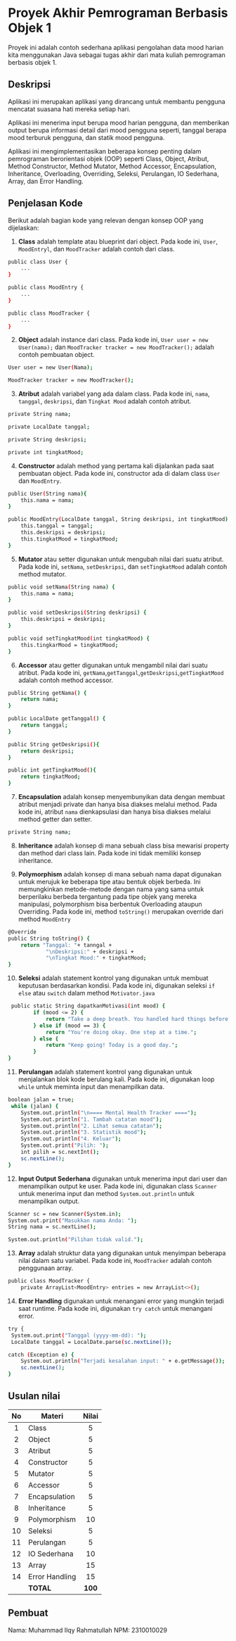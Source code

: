 # Proyek Akhir Pemrograman Berbasis Objek 1

Proyek ini adalah contoh sederhana aplikasi pengolahan data mood harian kita menggunakan Java sebagai tugas akhir dari mata kuliah pemrograman berbasis objek 1.

## Deskripsi
Aplikasi ini merupakan aplikasi yang dirancang untuk membantu pengguna mencatat suasana hati mereka setiap hari.

Aplikasi ini menerima input berupa mood harian pengguna, dan memberikan output berupa informasi detail dari mood pengguna seperti, tanggal berapa mood terburuk pengguna, dan statik mood pengguna.

Aplikasi ini mengimplementasikan beberapa konsep penting dalam pemrograman berorientasi objek (OOP) seperti Class, Object, Atribut, Method Constructor, Method Mutator, Method Accessor, Encapsulation, Inheritance, Overloading, Overriding, Seleksi, Perulangan, IO Sederhana, Array, dan Error Handling.

## Penjelasan Kode

Berikut adalah bagian kode yang relevan dengan konsep OOP yang dijelaskan:

1. **Class** adalah template atau blueprint dari object. Pada kode ini, `User`, `MoodEntryl`, dan `MoodTracker` adalah contoh dari class.

```bash
public class User {
    ...
}

public class MoodEntry {
    ...
}

public class MoodTracker {
    ...
}
```

2. **Object** adalah instance dari class. Pada kode ini, `User user = new User(nama);` dan `MoodTracker tracker = new MoodTracker();` adalah contoh pembuatan object.

```bash
User user = new User(Nama);

MoodTracker tracker = new MoodTracker();
```

3. **Atribut** adalah variabel yang ada dalam class. Pada kode ini, `nama`, `tanggal`, `deskripsi`, dan `Tingkat Mood` adalah contoh atribut.

```bash
private String nama;

private LocalDate tanggal;

private String deskripsi;

private int tingkatMood;
```

4. **Constructor** adalah method yang pertama kali dijalankan pada saat pembuatan object. Pada kode ini, constructor ada di dalam class `User` dan `MoodEntry`.

```bash
public User(String nama){
    this.nama = nama;
}

public MoodEntry(LocalDate tanggal, String deskripsi, int tingkatMood) {
    this.tanggal = tanggal;
    this.deskripsi = deskripsi;
    this.tingkatMood = tingkatMood;
}
```

5. **Mutator** atau setter digunakan untuk mengubah nilai dari suatu atribut. Pada kode ini, `setNama`, `setDeskripsi`, dan `setTingkatMood` adalah contoh method mutator.

```bash
public void setNama(String nama) {
    this.nama = nama;
}

public void setDeskripsi(String deskripsi) {
    this.deskripsi = deskripsi;
}

public void setTingkatMood(int tingkatMood) {
    this.tingkarMood = tingkatMood;
}
```

6. **Accessor** atau getter digunakan untuk mengambil nilai dari suatu atribut. Pada kode ini, `getNama`,`getTanggal`,`getDeskripsi`,`getTingkatMood` adalah contoh method accessor.

```bash
public String getNama() {
    return nama;
}

public LocalDate getTanggal() {
    return tanggal;
}

public String getDeskripsi(){
    return deskripsi;
}

public int getTingkatMood(){
    return tingkatMood;
}
```

7. **Encapsulation** adalah konsep menyembunyikan data dengan membuat atribut menjadi private dan hanya bisa diakses melalui method. Pada kode ini, atribut `nama` dienkapsulasi dan hanya bisa diakses melalui method getter dan setter.

```bash
private String nama;
```

8. **Inheritance** adalah konsep di mana sebuah class bisa mewarisi property dan method dari class lain. Pada kode ini tidak memiliki konsep inheritance.



9. **Polymorphism** adalah konsep di mana sebuah nama dapat digunakan untuk merujuk ke beberapa tipe atau bentuk objek berbeda. Ini memungkinkan metode-metode dengan nama yang sama untuk berperilaku berbeda tergantung pada tipe objek yang mereka manipulasi, polymorphism bisa berbentuk Overloading ataupun Overriding. Pada kode ini, method `toString()` merupakan override dari method `MoodEntry`

```bash
@Override
public String toString() {
    return "Tanggal: "+ tanngal +
            "\nDeskripsi:" + deskripsi +
            "\nTingkat Mood:" + tingkatMood;
}
```

10. **Seleksi** adalah statement kontrol yang digunakan untuk membuat keputusan berdasarkan kondisi. Pada kode ini, digunakan seleksi `if else` atau `switch` dalam method `Motivator.java`
```bash
 public static String dapatkanMotivasi(int mood) {
        if (mood <= 2) {
            return "Take a deep breath. You handled hard things before, you will do it again.";
        } else if (mood == 3) {
            return "You're doing okay. One step at a time.";
        } else {
            return "Keep going! Today is a good day.";
        }
}
```

11. **Perulangan** adalah statement kontrol yang digunakan untuk menjalankan blok kode berulang kali. Pada kode ini, digunakan loop `while` untuk meminta input dan menampilkan data.

```bash
boolean jalan = true;
 while (jalan) {
    System.out.println("\n==== Mental Health Tracker ====");
    System.out.println("1. Tambah catatan mood");
    System.out.println("2. Lihat semua catatan");
    System.out.println("3. Statistik mood");
    System.out.println("4. Keluar");
    System.out.print("Pilih: ");
    int pilih = sc.nextInt();
    sc.nextLine();
}
```

12. **Input Output Sederhana** digunakan untuk menerima input dari user dan menampilkan output ke user. Pada kode ini, digunakan class `Scanner` untuk menerima input dan method `System.out.println` untuk menampilkan output.

```bash
Scanner sc = new Scanner(System.in);
System.out.print("Masukkan nama Anda: ");
String nama = sc.nextLine();

System.out.println("Pilihan tidak valid.");
```

13. **Array** adalah struktur data yang digunakan untuk menyimpan beberapa nilai dalam satu variabel. Pada kode ini, `MoodTracker` adalah contoh penggunaan array.

```bash
public class MoodTracker {
    private ArrayList<MoodEntry> entries = new ArrayList<>();
```

14. **Error Handling** digunakan untuk menangani error yang mungkin terjadi saat runtime. Pada kode ini, digunakan `try catch` untuk menangani error.

```bash
try {
 System.out.print("Tanggal (yyyy-mm-dd): ");
 LocalDate tanggal = LocalDate.parse(sc.nextLine());

catch (Exception e) {
    System.out.println("Terjadi kesalahan input: " + e.getMessage());
    sc.nextLine();
}
```

## Usulan nilai

| No  | Materi         |  Nilai  |
| :-: | -------------- | :-----: |
|  1  | Class          |    5    |
|  2  | Object         |    5    |
|  3  | Atribut        |    5    |
|  4  | Constructor    |    5    |
|  5  | Mutator        |    5    |
|  6  | Accessor       |    5    |
|  7  | Encapsulation  |    5    |
|  8  | Inheritance    |    5    |
|  9  | Polymorphism   |   10    |
| 10  | Seleksi        |    5    |
| 11  | Perulangan     |    5    |
| 12  | IO Sederhana   |   10    |
| 13  | Array          |   15    |
| 14  | Error Handling |   15    |
|     | **TOTAL**      | **100** |

## Pembuat

Nama: Muhammad Ilqy Rahmatullah
NPM: 2310010029
